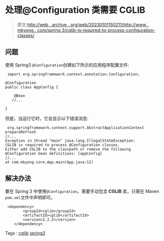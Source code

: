 # 处理@Configuration 类需要 CGLIB

> 原文:[http://web . archive . org/web/20230101150211/http://www . mkyong . com/spring 3/cglib-is-required-to-process-configuration-classes/](http://web.archive.org/web/20230101150211/http://www.mkyong.com/spring3/cglib-is-required-to-process-configuration-classes/)

## 问题

使用 Spring3 `@Configuration`创建如下所示的应用程序配置文件:

```
 import org.springframework.context.annotation.Configuration;

@Configuration
public class AppConfig {

	@Bean
   //...

} 
```

但是，当运行它时，它会显示以下错误消息:

```
 org.springframework.context.support.AbstractApplicationContext prepareRefresh
//...
Exception in thread "main" java.lang.IllegalStateException: 
CGLIB is required to process @Configuration classes. 
Either add CGLIB to the classpath or remove the following 
@Configuration bean definitions: [appConfig]
//...
at com.mkyong.core.App.main(App.java:12) 
```

## 解决办法

要在 Spring 3 中使用`@Configuration`，需要手动包含 **CGLIB** 库，只需在 Maven `pom.xml`文件中声明即可。

```
 <dependency>
		<groupId>cglib</groupId>
		<artifactId>cglib</artifactId>
		<version>2.2.2</version>
	</dependency> 
```

Tags : [cglib](http://web.archive.org/web/20200616173123/https://mkyong.com/tag/cglib/) [spring3](http://web.archive.org/web/20200616173123/https://mkyong.com/tag/spring3/)<input type="hidden" id="mkyong-current-postId" value="9324">
